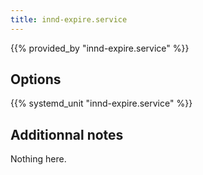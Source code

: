 ```yaml
---
title: innd-expire.service
---
```


{{% provided_by "innd-expire.service" %}}

## Options

{{% systemd_unit "innd-expire.service" %}}

## Additionnal notes

Nothing here.